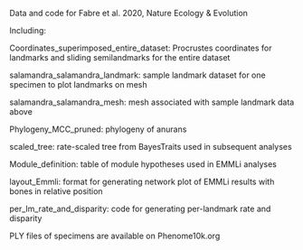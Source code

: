 Data and code for Fabre et al. 2020, Nature Ecology & Evolution

Including:

Coordinates_superimposed_entire_dataset: Procrustes coordinates for landmarks and sliding semilandmarks for the entire dataset

salamandra_salamandra_landmark: sample landmark dataset for one specimen to plot landmarks on mesh

salamandra_salamandra_mesh: mesh associated with sample landmark data above

Phylogeny_MCC_pruned: phylogeny of anurans

scaled_tree: rate-scaled tree from BayesTraits used in subsequent analyses

Module_definition: table of module hypotheses used in EMMLi analyses

layout_Emmli: format for generating network plot of EMMLi results with bones in relative position

per_lm_rate_and_disparity: code for generating per-landmark rate and disparity

PLY files of specimens are available on Phenome10k.org
